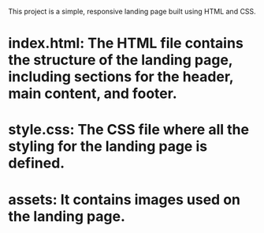 This project is a simple, responsive landing page built using HTML and CSS. 
# index.html: The HTML file contains the structure of the landing page, including sections for the header, main content, and footer.
# style.css: The CSS file where all the styling for the landing page is defined.
# assets: It contains images used on the landing page.
